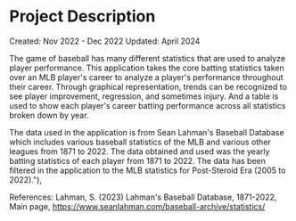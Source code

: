# Project Description 
Created: Nov 2022 - Dec 2022
Updated: April 2024

The game of baseball has many different statistics that are used to analyze player performance. This application takes the core batting statistics taken over an MLB player's career to analyze a player's performance throughout their career. Through graphical representation, trends can be recognized to see player improvement, regression, and sometimes injury. And a table is used to show each player's career batting performance across all statistics broken down by year.

The data used in the application is from Sean Lahman's Baseball Database which includes various baseball statistics of the MLB and various other leagues from 1871 to 2022. The data obtained and used was the yearly batting statistics of each player from 1871 to 2022. The data has been filtered in the application to the MLB statistics for Post-Steroid Era (2005 to 2022)."),

References: Lahman, S. (2023) Lahman's Baseball Database, 1871-2022, Main page, https://www.seanlahman.com/baseball-archive/statistics/
